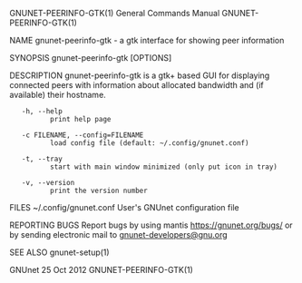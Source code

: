 GNUNET-PEERINFO-GTK(1)                 General Commands Manual                 GNUNET-PEERINFO-GTK(1)

NAME
       gnunet-peerinfo-gtk - a gtk interface for showing peer information

SYNOPSIS
       gnunet-peerinfo-gtk [OPTIONS]

DESCRIPTION
       gnunet-peerinfo-gtk  is a gtk+ based GUI for displaying connected peers with information about
       allocated bandwidth and (if available) their hostname.

       -h, --help
              print help page

       -c FILENAME, --config=FILENAME
              load config file (default: ~/.config/gnunet.conf)

       -t, --tray
              start with main window minimized (only put icon in tray)

       -v, --version
              print the version number

FILES
       ~/.config/gnunet.conf
              User's GNUnet configuration file

REPORTING BUGS
       Report bugs by using mantis  <https://gnunet.org/bugs/>  or  by  sending  electronic  mail  to
       <gnunet-developers@gnu.org>

SEE ALSO
       gnunet-setup(1)

GNUnet                                       25 Oct 2012                       GNUNET-PEERINFO-GTK(1)
